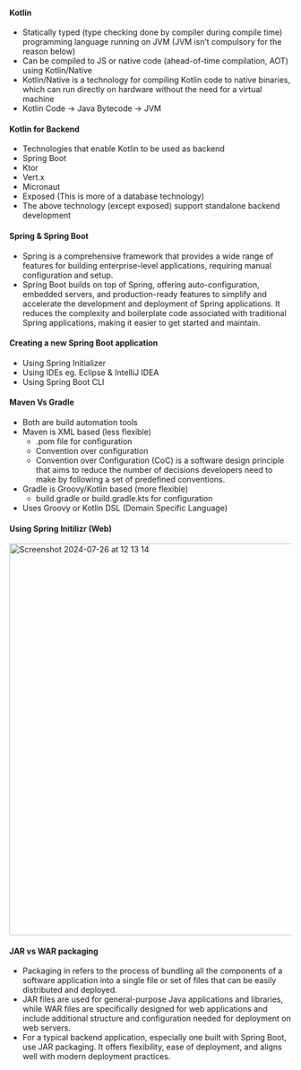 #### Kotlin
- Statically typed (type checking done by compiler during compile time) programming language running on JVM (JVM isn’t compulsory for the reason below)
- Can be compiled to JS or native code (ahead-of-time compilation, AOT) using Kotlin/Native
- Kotlin/Native is a technology for compiling Kotlin code to native binaries, which can run directly on hardware without the need for a virtual machine
- Kotlin Code -> Java Bytecode -> JVM

#### Kotlin for Backend
- Technologies that enable Kotlin to be used as backend
- Spring Boot
- Ktor
- Vert.x
- Micronaut
- Exposed (This is more of a database technology)
- The above technology (except exposed) support standalone backend development 

#### Spring & Spring Boot
- Spring is a comprehensive framework that provides a wide range of features for building enterprise-level applications, requiring manual configuration and setup.
- Spring Boot builds on top of Spring, offering auto-configuration, embedded servers, and production-ready features to simplify and accelerate the development and deployment of Spring applications. It reduces the complexity and boilerplate code associated with traditional Spring applications, making it easier to get started and maintain.

#### Creating a new Spring Boot application
- Using Spring Initializer
- Using IDEs eg. Eclipse & IntelliJ IDEA
- Using Spring Boot CLI

#### Maven Vs Gradle
- Both are build automation tools
- Maven is XML based (less flexible)
    -  .pom file for configuration
    -  Convention over configuration
    - Convention over Configuration (CoC) is a software design principle that aims to reduce the number of decisions developers need to make by following a set of predefined conventions. 
- Gradle is Groovy/Kotlin based (more flexible)
    - build.gradle or build.gradle.kts for configuration
- Uses Groovy or Kotlin DSL (Domain Specific Language)

#### Using Spring Initilizr (Web)
<img width="700" alt="Screenshot 2024-07-26 at 12 13 14" src="https://github.com/user-attachments/assets/e79529d5-f0c7-455e-b2ab-4a6c4a0965ed">

#### JAR vs WAR packaging
- Packaging in refers to the process of bundling all the components of a software application into a single file or set of files that can be easily distributed and deployed.
- JAR files are used for general-purpose Java applications and libraries, while WAR files are specifically designed for web applications and include additional structure and configuration needed for deployment on web servers.
- For a typical backend application, especially one built with Spring Boot, use JAR packaging. It offers flexibility, ease of deployment, and aligns well with modern deployment practices.
